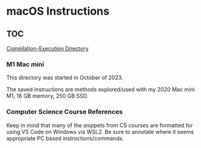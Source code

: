 # macOS Instructions

## TOC

[Compilation-Execution Directory](/macOS/Compilation-Execution/)

### M1 Mac mini

This directory was started in October of 2023.

The saved instructions are methods explored/used with my 2020 Mac mini M1, 16 GB memory, 250 GB SSD.

### Computer Science Course References

Keep in mind that many of the snippets from CS courses are formatted for using VS Code on Windows via WSL2. Be sure to annotate where it seems appropriate PC based instructions/commands.